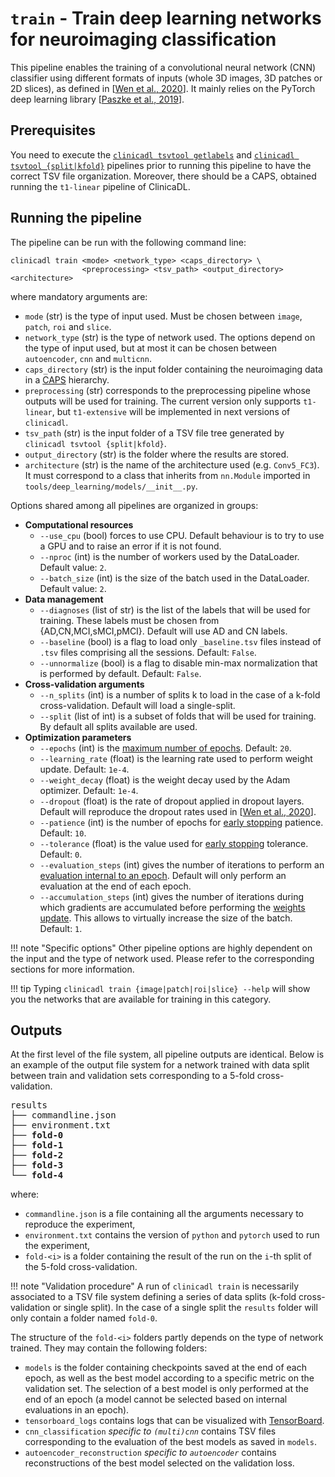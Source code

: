 # `train` - Train deep learning networks for neuroimaging classification

This pipeline enables the training of a convolutional neural network (CNN) classifier using different formats of inputs 
(whole 3D images, 3D patches or 2D slices), as defined in [[Wen et al., 2020](https://doi.org/10.1016/j.media.2020.101694)]. 
It mainly relies on the PyTorch deep learning library 
[[Paszke et al., 2019](https://papers.nips.cc/paper/9015-pytorch-an-imperative-style-high-performance-deep-learning-library)].

## Prerequisites
You need to execute the [`clinicadl tsvtool getlabels`](../TSVTools.md#getlabels---extract-labels-specific-to-alzheimers-disease) 
and [`clinicadl tsvtool {split|kfold}`](../TSVTools.md#split---single-split-observing-similar-age-and-sex-distributions) pipelines
prior to running this pipeline to have the correct TSV file organization.
Moreover, there should be a CAPS, obtained running the `t1-linear` pipeline of ClinicaDL.

## Running the pipeline
The pipeline can be run with the following command line:
```
clinicadl train <mode> <network_type> <caps_directory> \
                <preprocessing> <tsv_path> <output_directory> <architecture>
```
where mandatory arguments are:

- `mode` (str) is the type of input used. Must be chosen between `image`, `patch`, `roi` and `slice`.
- `network_type` (str) is the type of network used. 
The options depend on the type of input used, but at most it can be chosen between `autoencoder`, `cnn` and `multicnn`.
- `caps_directory` (str) is the input folder containing the neuroimaging data in a [CAPS](http://www.clinica.run/doc/CAPS/Introduction/) hierarchy.
- `preprocessing` (str) corresponds to the preprocessing pipeline whose outputs will be used for training. 
The current version only supports `t1-linear`, but `t1-extensive` will be implemented in next versions of `clinicadl`.
- `tsv_path` (str) is the input folder of a TSV file tree generated by `clinicadl tsvtool {split|kfold}`.
- `output_directory` (str) is the folder where the results are stored.
- `architecture` (str) is the name of the architecture used (e.g. `Conv5_FC3`). 
It must correspond to a class that inherits from `nn.Module` imported in `tools/deep_learning/models/__init__.py`.

Options shared among all pipelines are organized in groups:

- **Computational resources**
    - `--use_cpu` (bool) forces to use CPU. Default behaviour is to try to use a GPU and to raise an error if it is not found.
    - `--nproc` (int) is the number of workers used by the DataLoader. Default value: `2`.
    - `--batch_size` (int) is the size of the batch used in the DataLoader. Default value: `2`.
- **Data management**
    - `--diagnoses` (list of str) is the list of the labels that will be used for training. 
    These labels must be chosen from {AD,CN,MCI,sMCI,pMCI}. Default will use AD and CN labels.
    - `--baseline` (bool) is a flag to load only `_baseline.tsv` files instead of `.tsv` files comprising all the sessions. Default: `False`.
    - `--unnormalize` (bool) is a flag to disable min-max normalization that is performed by default. Default: `False`.
- **Cross-validation arguments**
    - `--n_splits` (int) is a number of splits k to load in the case of a k-fold cross-validation. Default will load a single-split.
    - `--split` (list of int) is a subset of folds that will be used for training. By default all splits available are used. 
- **Optimization parameters**
    - `--epochs` (int) is the [maximum number of epochs](Details.md#stopping-criterion). Default: `20`.
    - `--learning_rate` (float) is the learning rate used to perform weight update. Default: `1e-4`.
    - `--weight_decay` (float) is the weight decay used by the Adam optimizer. Default: `1e-4`.
    - `--dropout` (float) is the rate of dropout applied in dropout layers. Default will reproduce the dropout rates used in 
    [[Wen et al., 2020](https://doi.org/10.1016/j.media.2020.101694)].
    - `--patience` (int) is the number of epochs for [early stopping](Details.md#stopping-criterion) patience. Default: `10`.
    - `--tolerance` (float) is the value used for [early stopping](Details.md#stopping-criterion) tolerance. Default: `0`.
    - `--evaluation_steps` (int) gives the number of iterations to perform an [evaluation internal to an epoch](Details.md#evaluation). 
    Default will only perform an evaluation at the end of each epoch.
    - `--accumulation_steps` (int) gives the number of iterations during which gradients are accumulated before performing the [weights update](Details.md#optimization). 
    This allows to virtually increase the size of the batch. Default: `1`.

!!! note "Specific options"
    Other pipeline options are highly dependent on the input and the type of network used. 
    Please refer to the corresponding sections for more information.

!!! tip
    Typing `clinicadl train {image|patch|roi|slice} --help` will show you the networks that are available for training in this category.

## Outputs

At the first level of the file system, all pipeline outputs are identical.
Below is an example of the output file system for a network trained with data split between train and validation sets 
corresponding to a 5-fold cross-validation.

<pre>
results
├── commandline.json
├── environment.txt
├── <b>fold-0</b>
├── <b>fold-1</b>
├── <b>fold-2</b>
├── <b>fold-3</b>
└── <b>fold-4</b>
</pre>

where:

- `commandline.json` is a file containing all the arguments necessary to reproduce the experiment,
- `environment.txt` contains the version of `python` and `pytorch` used to run the experiment,
- `fold-<i>` is a folder containing the result of the run on the `i`-th split of the 5-fold cross-validation.

!!! note "Validation procedure"
    A run of `clinicadl train` is necessarily associated to a TSV file system defining a series of data splits (k-fold cross-validation or single split). 
    In the case of a single split the `results` folder will only contain a folder named `fold-0`.

The structure of the `fold-<i>` folders partly depends on the type of network trained. They may contain the following folders:

- `models` is the folder containing checkpoints saved at the end of each epoch, 
as well as the best model according to a specific metric on the validation set. 
The selection of a best model is only performed at the end of an epoch (a model cannot be selected based on internal evaluations in an epoch).
- `tensorboard_logs` contains logs that can be visualized with [TensorBoard](https://www.tensorflow.org/tensorboard).
- `cnn_classification` *specific to `(multi)cnn`* contains TSV files corresponding to the evaluation of the best models as saved in `models`.
- `autoencoder_reconstruction` *specific to `autoencoder`* contains reconstructions of the best model selected on the validation loss.
